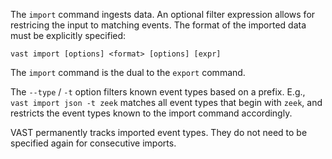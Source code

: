The `import` command ingests data. An optional filter expression allows for
restricing the input to matching events. The format of the imported data must
be explicitly specified:

```
vast import [options] <format> [options] [expr]
```

The `import` command is the dual to the `export` command.

The `--type` / `-t` option filters known event types based on a prefix.  E.g.,
`vast import json -t zeek` matches all event types that begin with `zeek`, and
restricts the event types known to the import command accordingly.

VAST permanently tracks imported event types. They do not need to be specified
again for consecutive imports.
